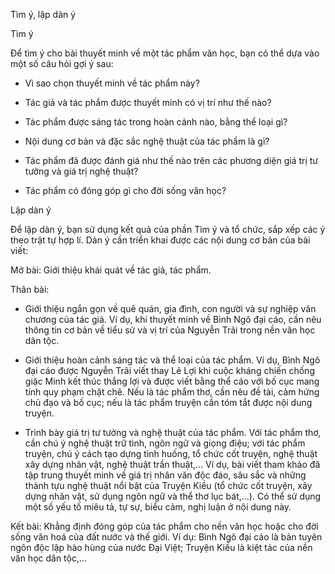 Tìm ý, lập dàn ý

Tìm ý

Để tìm ý cho bài thuyết minh về một tác phẩm văn học, bạn có thể dựa vào một số câu hỏi gợi ý sau:

- Vì sao chọn thuyết minh về tác phẩm này?

- Tác giả và tác phẩm được thuyết minh có vị trí như thế nào?

- Tác phẩm được sáng tác trong hoàn cảnh nào, bằng thể loại gì?

- Nội dung cơ bản và đặc sắc nghệ thuật của tác phẩm là gì?

- Tác phẩm đã được đánh giá như thế nào trên các phương diện giá trị tư tưởng và giá trị nghệ thuật?

- Tác phẩm có đóng góp gì cho đời sống văn học?

Lập dàn ý

Để lập dàn ý, bạn sử dụng kết quả của phần Tìm ý và tổ chức, sắp xếp các ý theo trật tự hợp lí. Dàn ý cần triển khai được các nội dung cơ bản của bài viết:

Mở bài: Giới thiệu khái quát về tác giả, tác phẩm.

Thân bài:

- Giới thiệu ngắn gọn về quê quán, gia đình, con người và sự nghiệp văn chương của tác giả. Ví dụ, khi thuyết minh về Bình Ngô đại cáo, cần nêu thông tin cơ bản về tiểu sử và vị trí của Nguyễn Trãi trong nền văn học dân tộc.

- Giới thiệu hoàn cảnh sáng tác và thể loại của tác phẩm. Ví dụ, Bình Ngô đại cáo được Nguyễn Trãi viết thay Lê Lợi khi cuộc kháng chiến chống giặc Minh kết thúc thắng lợi và được viết bằng thể cáo với bố cục mang tính quy phạm chặt chẽ. Nếu là tác phẩm thơ, cần nêu đề tài, cảm hứng chủ đạo và bố cục; nếu là tác phẩm truyện cần tóm tắt được nội dung truyện.

- Trình bày giá trị tư tưởng và nghệ thuật của tác phẩm. Với tác phẩm thơ, cần chú ý nghệ thuật trữ tình, ngôn ngữ và giọng điệu; với tác phẩm truyện, chú ý cách tạo dựng tình huống, tổ chức cốt truyện, nghệ thuật xây dựng nhân vật, nghệ thuật trần thuật,... Ví dụ, bài viết tham khảo đã tập trung thuyết minh về giá trị nhân văn độc đáo, sâu sắc và những thành tựu nghệ thuật nổi bật của Truyện Kiều (tổ chức cốt truyện, xây dựng nhân vật, sử dụng ngôn ngữ và thể thơ lục bát,...). Có thể sử dụng một số yếu tố miêu tả, tự sự, biểu cảm, nghị luận ở nội dung này.

Kết bài: Khẳng định đóng góp của tác phẩm cho nền văn học hoặc cho đời sống văn hoá của đất nước và thế giới. Ví dụ: Bình Ngô đại cáo là bản tuyên ngôn độc lập hào hùng của nước Đại Việt; Truyện Kiều là kiệt tác của nền văn học dân tộc,...